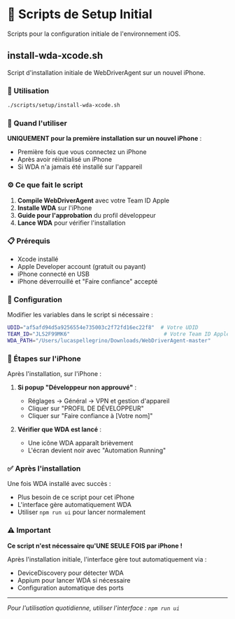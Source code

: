 # 🚀 Scripts de Setup Initial

Scripts pour la configuration initiale de l'environnement iOS.

## install-wda-xcode.sh

Script d'installation initiale de WebDriverAgent sur un nouvel iPhone.

### 🎯 Utilisation

```bash
./scripts/setup/install-wda-xcode.sh
```

### 📱 Quand l'utiliser

**UNIQUEMENT pour la première installation sur un nouvel iPhone** :
- Première fois que vous connectez un iPhone
- Après avoir réinitialisé un iPhone
- Si WDA n'a jamais été installé sur l'appareil

### ⚙️ Ce que fait le script

1. **Compile WebDriverAgent** avec votre Team ID Apple
2. **Installe WDA** sur l'iPhone
3. **Guide pour l'approbation** du profil développeur
4. **Lance WDA** pour vérifier l'installation

### 📋 Prérequis

- Xcode installé
- Apple Developer account (gratuit ou payant)
- iPhone connecté en USB
- iPhone déverrouillé et "Faire confiance" accepté

### 🔧 Configuration

Modifier les variables dans le script si nécessaire :

```bash
UDID="af5afd94d5a9256554e735003c2f72fd16ec22f8"  # Votre UDID
TEAM_ID="JLS2F99MK6"                              # Votre Team ID Apple
WDA_PATH="/Users/lucaspellegrino/Downloads/WebDriverAgent-master"
```

### 📱 Étapes sur l'iPhone

Après l'installation, sur l'iPhone :

1. **Si popup "Développeur non approuvé"** :
   - Réglages → Général → VPN et gestion d'appareil
   - Cliquer sur "PROFIL DE DÉVELOPPEUR"
   - Cliquer sur "Faire confiance à [Votre nom]"

2. **Vérifier que WDA est lancé** :
   - Une icône WDA apparaît brièvement
   - L'écran devient noir avec "Automation Running"

### ✅ Après l'installation

Une fois WDA installé avec succès :
- Plus besoin de ce script pour cet iPhone
- L'interface gère automatiquement WDA
- Utiliser `npm run ui` pour lancer normalement

### ⚠️ Important

**Ce script n'est nécessaire qu'UNE SEULE FOIS par iPhone !**

Après l'installation initiale, l'interface gère tout automatiquement via :
- DeviceDiscovery pour détecter WDA
- Appium pour lancer WDA si nécessaire
- Configuration automatique des ports

---

*Pour l'utilisation quotidienne, utiliser l'interface : `npm run ui`*